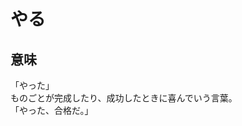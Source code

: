 # やる

## 意味

<div class="vocab-term">
<div class="vocab-term-title">「やった」</div>
<div class="vocab-term-content">
ものごとが完成したり、成功したときに喜んでいう言葉。<br>
「やった、合格だ。」
</div>
</div>

